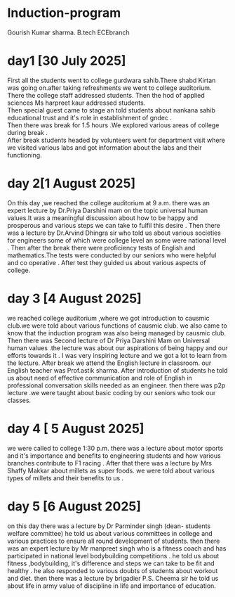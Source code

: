 # Induction-program
Gourish Kumar sharma.                                         B.tech ECEbranch
# day1 [30 July 2025]

First all the students went to college gurdwara sahib.There shabd Kirtan was going on.after taking refreshments we went to college auditorium.<br>
There the college staff addressed students. Then the hod of applied sciences Ms harpreet kaur addressed students.<br>
Then special guest came to stage an told students about nankana sahib educational trust and it's role in establishment of gndec .<br>
 Then there was break for 1.5 hours .We explored various areas of college during break .<br>
After break students headed by volunteers went for department visit where 
we visited various labs and got information about the labs and their functioning.

# day 2[1 August 2025]

On this day ,we reached the college auditorium at 9 a.m. there was an expert lecture by Dr.Priya Darshini mam on the topic universal human values.It was a meaningful discussion about how to be happy and prosperous and various steps we can take to fulfil this desire .
Then there was a lecture by Dr.Arvind Dhingra sir who told us about various societies for engineers some of which were college level an some were national level .
Then after the break there were proficiency tests of English and mathematics.The tests were conducted by our seniors who were helpful and co operative . After test they guided us about various aspects of college. 

# day 3 [4 August 2025]

we reached college auditorium ,where we got introduction to causmic club.we were told about various functions of causmic club. we also came to know that the induction program was also being managed by causmic club.
Then there was Second lecture of Dr Priya Darshini Mam  on Universal human values .the lecture was about our aspirations of being happy and our efforts towards it . I was very inspiring lecture and we got  a lot to learn from the lecture.
 After break we attend the English lecture in classroom. our English teacher was Prof.astik sharma. After introduction of students he told us about need of effective communication and role of English in professional conversation skills needed as an engineer.
 then there was p2p lecture .we were taught about basic coding by our seniors who took our classes. 

# day 4 [ 5 August 2025]

we were called to college 1:30 p.m. there was  a lecture about motor sports and it's importance and benefits to engineering students and how various branches contribute to F1 racing . After that there was a lecture by Mrs Shaffy Makkar about millets as super foods.  we were told about various types of millets and their benefits to us .

# day 5 [6 August 2025]

on this day there was  a lecture by Dr Parminder singh (dean- students welfare committee) he told us about various committees in college and various practices to ensure all round development of students.
 then there was an expert lecture by Mr manpreet singh who is a fitness coach and has  participated in national level bodybuilding competitions . he told us about fitness ,bodybuilding, it's difference and steps we can take to be fit and healthy . he also responded to various doubts of students about workout and diet. then there was a lecture by brigadier P.S. Cheema sir he told us about life in army value of discipline in life and importance of education. 
